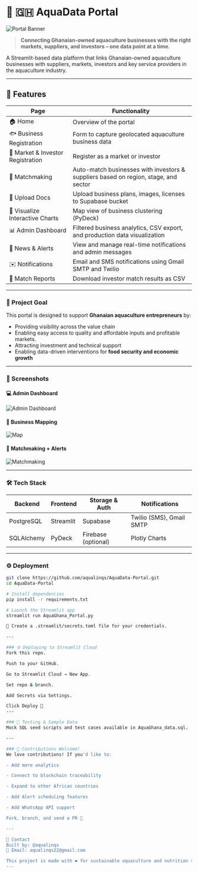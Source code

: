 # 🌊 🇬🇭 AquaData Portal


![Portal Banner](https://media.giphy.com/media/fS99W61FK1QFu/giphy.gif)

> **Connecting Ghanaian-owned aquaculture businesses with the right markets, suppliers, and investors – one data point at a time.**

A Streamlit-based data platform that links Ghanaian-owned aquaculture businesses with suppliers, markets, investors and key service providers in the aquaculture industry.

---
## 🚀 Features

| Page | Functionality |
|------|---------------|
| 🏠 Home | Overview of the portal |
| 🐟 Business Registration | Form to capture geolocated aquaculture business data |
| 🧾 Market & Investor Registration | Register as a market or investor |
| 🤝 Matchmaking | Auto-match businesses with investors & suppliers based on region, stage, and sector |
| 📁 Upload Docs | Upload business plans, images, licenses to Supabase bucket |
| 📍 Visualize Interactive Charts | Map view of business clustering (PyDeck) |
| 📊 Admin Dashboard | Filtered business analytics, CSV export, and production data visualization |
| 🔔 News & Alerts | View and manage real-time notifications and admin messages |
| ✉️ Notifications | Email and SMS notifications using Gmail SMTP and Twilio |
| 🧾 Match Reports | Download investor match results as CSV |
---

### 🎯 Project Goal

This portal is designed to support **Ghanaian aquaculture entrepreneurs** by:
- Providing visibility across the value chain
- Enabling easy access to quality and affordable inputs and profitable markets.
- Attracting investment and technical support
- Enabling data-driven interventions for **food security and economic growth**

---

### 📸 Screenshots

#### 💻 Admin Dashboard
![Admin Dashboard](https://media.giphy.com/media/UsmcxsoAyA0XYZghaa/giphy.gif)

#### 📍 Business Mapping
![Map](https://media.giphy.com/media/IlyjQ2fEMqbrMbzE2y/giphy.gif)

#### 🤖 Matchmaking + Alerts
![Matchmaking](https://media.giphy.com/media/qErLw8jIfk6S7rpMiP/giphy.gif)

---

### 🛠 Tech Stack

| Backend | Frontend | Storage & Auth | Notifications |
|--------|----------|----------------|----------------|
| PostgreSQL | Streamlit | Supabase | Twilio (SMS), Gmail SMTP |
| SQLAlchemy | PyDeck | Firebase (optional) | Plotly Charts |

---

### ⚙️ Deployment

```bash
git clone https://github.com/aqualinqs/AquaData-Portal.git
cd AquaData-Portal

# Install dependencies
pip install -r requirements.txt

# Launch the Streamlit app
streamlit run AquaGhana_Portal.py

🔐 Create a .streamlit/secrets.toml file for your credentials.

---

### 🌐 Deploying to Streamlit Cloud
Fork this repo.

Push to your GitHub.

Go to Streamlit Cloud → New App.

Set repo & branch.

Add Secrets via Settings.

Click Deploy 🚀
---

### 🧪 Testing & Sample Data
Mock SQL seed scripts and test cases available in AquaGhana_data.sql.

---

### 🤝 Contributions Welcome!
We love contributions! If you'd like to:

- Add more analytics

- Connect to blockchain traceability

- Expand to other African countries

- Add Alert scheduling features

- Add WhatsApp API support

Fork, branch, and send a PR 🚀

---

📩 Contact
Built by: @aqualinqs
📧 Email: aqualinqs22@gmail.com

This project is made with ❤️ for sustainable aquaculture and nutrition security in Ghana.
---
